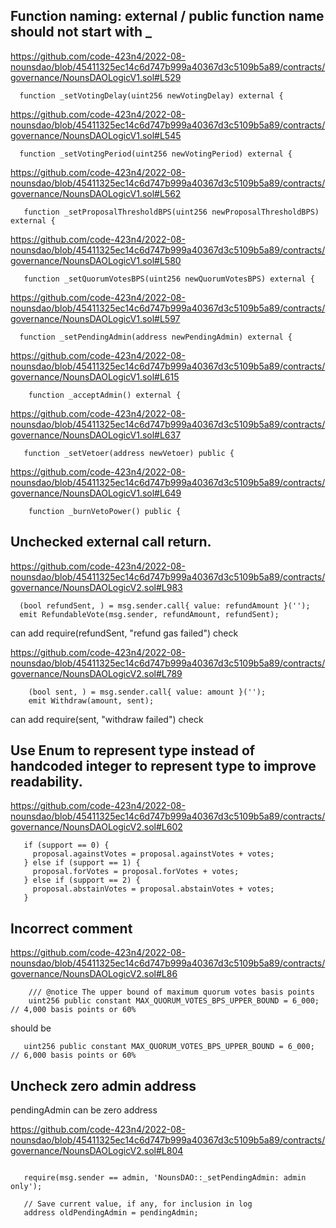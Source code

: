 ## Function naming: external / public function name should not start with _

https://github.com/code-423n4/2022-08-nounsdao/blob/45411325ec14c6d747b999a40367d3c5109b5a89/contracts/governance/NounsDAOLogicV1.sol#L529

```
  function _setVotingDelay(uint256 newVotingDelay) external {
```

https://github.com/code-423n4/2022-08-nounsdao/blob/45411325ec14c6d747b999a40367d3c5109b5a89/contracts/governance/NounsDAOLogicV1.sol#L545

```
  function _setVotingPeriod(uint256 newVotingPeriod) external {
```

https://github.com/code-423n4/2022-08-nounsdao/blob/45411325ec14c6d747b999a40367d3c5109b5a89/contracts/governance/NounsDAOLogicV1.sol#L562

```
   function _setProposalThresholdBPS(uint256 newProposalThresholdBPS) external {
```

https://github.com/code-423n4/2022-08-nounsdao/blob/45411325ec14c6d747b999a40367d3c5109b5a89/contracts/governance/NounsDAOLogicV1.sol#L580

```
   function _setQuorumVotesBPS(uint256 newQuorumVotesBPS) external {
```


https://github.com/code-423n4/2022-08-nounsdao/blob/45411325ec14c6d747b999a40367d3c5109b5a89/contracts/governance/NounsDAOLogicV1.sol#L597

```
  function _setPendingAdmin(address newPendingAdmin) external {
```

https://github.com/code-423n4/2022-08-nounsdao/blob/45411325ec14c6d747b999a40367d3c5109b5a89/contracts/governance/NounsDAOLogicV1.sol#L615

```
    function _acceptAdmin() external {
```

https://github.com/code-423n4/2022-08-nounsdao/blob/45411325ec14c6d747b999a40367d3c5109b5a89/contracts/governance/NounsDAOLogicV1.sol#L637

```
   function _setVetoer(address newVetoer) public {
```

https://github.com/code-423n4/2022-08-nounsdao/blob/45411325ec14c6d747b999a40367d3c5109b5a89/contracts/governance/NounsDAOLogicV1.sol#L649

```
    function _burnVetoPower() public {
```

## Unchecked external call return.

https://github.com/code-423n4/2022-08-nounsdao/blob/45411325ec14c6d747b999a40367d3c5109b5a89/contracts/governance/NounsDAOLogicV2.sol#L983

```
  (bool refundSent, ) = msg.sender.call{ value: refundAmount }('');
  emit RefundableVote(msg.sender, refundAmount, refundSent);
```

can add require(refundSent, "refund gas failed") check

https://github.com/code-423n4/2022-08-nounsdao/blob/45411325ec14c6d747b999a40367d3c5109b5a89/contracts/governance/NounsDAOLogicV2.sol#L789

```
    (bool sent, ) = msg.sender.call{ value: amount }('');
    emit Withdraw(amount, sent);
```

can add require(sent, "withdraw failed") check

## Use Enum to represent type instead of handcoded integer to represent type to improve readability.

https://github.com/code-423n4/2022-08-nounsdao/blob/45411325ec14c6d747b999a40367d3c5109b5a89/contracts/governance/NounsDAOLogicV2.sol#L602

```
   if (support == 0) {
     proposal.againstVotes = proposal.againstVotes + votes;
   } else if (support == 1) {
     proposal.forVotes = proposal.forVotes + votes;
   } else if (support == 2) {
     proposal.abstainVotes = proposal.abstainVotes + votes;
   }
```

## Incorrect comment

https://github.com/code-423n4/2022-08-nounsdao/blob/45411325ec14c6d747b999a40367d3c5109b5a89/contracts/governance/NounsDAOLogicV2.sol#L86

```
    /// @notice The upper bound of maximum quorum votes basis points
    uint256 public constant MAX_QUORUM_VOTES_BPS_UPPER_BOUND = 6_000; // 4,000 basis points or 60%
```

should be 

```
   uint256 public constant MAX_QUORUM_VOTES_BPS_UPPER_BOUND = 6_000; // 6,000 basis points or 60%
```

## Uncheck zero admin address

pendingAdmin can be zero address

https://github.com/code-423n4/2022-08-nounsdao/blob/45411325ec14c6d747b999a40367d3c5109b5a89/contracts/governance/NounsDAOLogicV2.sol#L804

```

   require(msg.sender == admin, 'NounsDAO::_setPendingAdmin: admin only');

   // Save current value, if any, for inclusion in log
   address oldPendingAdmin = pendingAdmin;

```